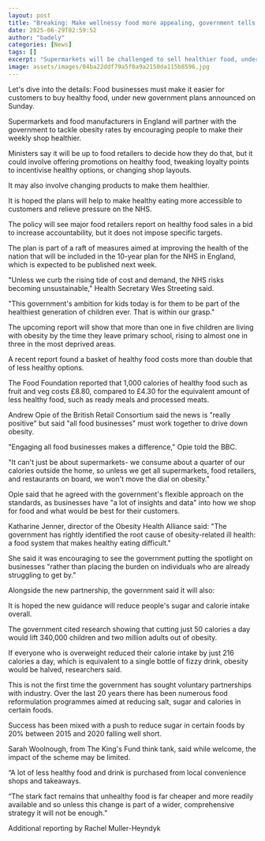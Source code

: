 ```yaml
---
layout: post
title: "Breaking: Make wellnessy food more appealing, government tells supermarkets"
date: 2025-06-29T02:59:52
author: "badely"
categories: [News]
tags: []
excerpt: "Supermarkets will be challenged to sell healthier food, under a new government obesity plan."
image: assets/images/04ba22ddf79a5f0a9a2150da115b8596.jpg
---
```


Let's dive into the details: Food businesses must make it easier for customers to buy healthy food, under new government plans announced on Sunday. 

Supermarkets and food manufacturers in England will partner with the government to tackle obesity rates by encouraging people to make their weekly shop healthier.

Ministers say it will be up to food retailers to decide how they do that, but it could involve offering promotions on healthy food, tweaking loyalty points to incentivise healthy options, or changing shop layouts.

It may also involve changing products to make them healthier.

It is hoped the plans will help to make healthy eating more accessible to customers and relieve pressure on the NHS. 

The policy will see major food retailers report on healthy food sales in a bid to increase accountability, but it does not impose specific targets. 

The plan is part of a raft of measures aimed at improving the health of the nation that will be included in the 10-year plan for the NHS in England, which is expected to be published next week.

"Unless we curb the rising tide of cost and demand, the NHS risks becoming unsustainable," Health Secretary Wes Streeting said. 

"This government's ambition for kids today is for them to be part of the healthiest generation of children ever. That is within our grasp."

The upcoming report will show that more than one in five children are living with obesity by the time they leave primary school, rising to almost one in three in the most deprived areas. 

A recent report found a basket of healthy food costs more than double that of less healthy options.

The Food Foundation reported that 1,000 calories of healthy food such as fruit and veg costs £8.80, compared to £4.30 for the equivalent amount of less healthy food, such as ready meals and processed meats.

Andrew Opie of the British Retail Consortium said the news is "really positive" but said "all food businesses" must work together to drive down obesity. 

"Engaging all food businesses makes a difference," Opie told the BBC.

"It can't just be about supermarkets- we consume about a quarter of our calories outside the home, so unless we get all supermarkets, food retailers, and restaurants on board, we won't move the dial on obesity."

Opie said that he agreed with the government's flexible approach on the standards, as businesses have "a lot of insights and data" into how we shop for food and what would be best for their customers. 

Katharine Jenner, director of the Obesity Health Alliance said: "The government has rightly identified the root cause of obesity-related ill health: a food system that makes healthy eating difficult."

She said it was encouraging to see the government putting the spotlight on businesses "rather than placing the burden on individuals who are already struggling to get by."

Alongside the new partnership, the government said it will also: 

It is hoped the new guidance will reduce people's sugar and calorie intake overall. 

The government cited research showing that cutting just 50 calories a day would lift 340,000 children and two million adults out of obesity.

If everyone who is overweight reduced their calorie intake by just 216 calories a day,  which is equivalent to a single bottle of fizzy drink, obesity would be halved, researchers said. 

This is not the first time the government has sought voluntary partnerships with industry. Over the last 20 years there has been numerous food reformulation programmes aimed at reducing salt, sugar and calories in certain foods.

Success has been mixed with a push to reduce sugar in certain foods by 20% between 2015 and 2020 falling well short.

Sarah Woolnough, from The King's Fund think tank, said while welcome, the impact of the scheme may be limited.

“A lot of less healthy food and drink is purchased from local convenience shops and takeaways. 

“The stark fact remains that unhealthy food is far cheaper and more readily available and so unless this change is part of a wider, comprehensive strategy it will not be enough.”

Additional reporting by Rachel Muller-Heyndyk

